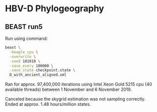 # HBV-D Phylogeography

## BEAST run5
Run using command:
```bash
beast \
  -beagle_cpu \
  -overwrite \
  -seed 101010 \
  -save_every 100000 \
  -save_state checkpoint.state \
  D_with_ancient_aligned.xml
```

Ran for approx. 97,400,000 iterations using Intel Xeon Gold 5215 cpu (40 available threads) between 1 November and 6 November 2019.

Canceled because the skygrid estimation was not sampling correctly.
Ended at approx. 1.48 hours/million states.
